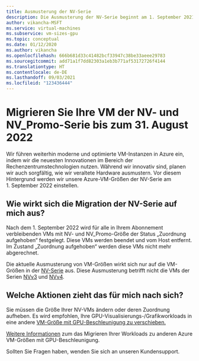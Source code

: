 ```yaml
---
title: Ausmusterung der NV-Serie
description: Die Ausmusterung der NV-Serie beginnt am 1. September 2021
author: vikancha-MSFT
ms.service: virtual-machines
ms.subservice: vm-sizes-gpu
ms.topic: conceptual
ms.date: 01/12/2020
ms.author: vikancha
ms.openlocfilehash: 666b681d33c41482bcf33947c38be33aeee29783
ms.sourcegitcommit: add71a1f7dd82303a1eb3b771af53172726f4144
ms.translationtype: HT
ms.contentlocale: de-DE
ms.lasthandoff: 09/03/2021
ms.locfileid: "123436444"
---
```

# <a name="migrate-your-nv-and-nv_promo-series-virtual-machines-by-august-31-2022"></a>Migrieren Sie Ihre VM der NV- und NV_Promo-Serie bis zum 31. August 2022

Wir führen weiterhin moderne und optimierte VM-Instanzen in Azure ein, indem wir die neuesten Innovationen im Bereich der Rechenzentrumstechnologien nutzen. Während wir innovativ sind, planen wir auch sorgfältig, wie wir veraltete Hardware ausmustern. Vor diesem Hintergrund werden wir unsere Azure-VM-Größen der NV-Serie am 1. September 2022 einstellen.

## <a name="how-does-the-nv-series-migration-affect-me"></a>Wie wirkt sich die Migration der NV-Serie auf mich aus?

Nach dem 1. September 2022 wird für alle in Ihrem Abonnement verbleibenden VMs mit NV- und NV_Promo-Größe der Status „Zuordnung aufgehoben“ festgelegt. Diese VMs werden beendet und vom Host entfernt. Im Zustand „Zuordnung aufgehoben“ werden diese VMs nicht mehr abgerechnet. 

Die aktuelle Ausmusterung von VM-Größen wirkt sich nur auf die VM-Größen in der [NV-Serie](nv-series.md) aus. Diese Ausmusterung betrifft nicht die VMs der Serien [NVv3](nvv3-series.md) und [NVv4](nvv4-series.md). 

## <a name="what-actions-should-i-take"></a>Welche Aktionen zieht das für mich nach sich?

Sie müssen die Größe Ihrer NV-VMs ändern oder deren Zuordnung aufheben. Es wird empfohlen, Ihre GPU-Visualisierungs-/Grafikworkloads in eine andere [VM-Größe mit GPU-Beschleunigung zu verschieben.](sizes-gpu.md)

[Weitere Informationen](nv-series-migration-guide.md) zum das Migrieren Ihrer Workloads zu anderen Azure VM-Größen mit GPU-Beschleunigung. 

Sollten Sie Fragen haben, wenden Sie sich an unseren Kundensupport.
